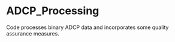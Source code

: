 # ADCP_Processing
Code processes binary ADCP data and incorporates some quality assurance measures. 
